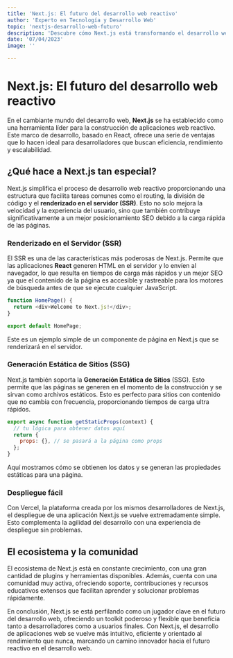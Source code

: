 ```yaml
---
title: 'Next.js: El futuro del desarrollo web reactivo'
author: 'Experto en Tecnología y Desarrollo Web'
topic: 'nextjs-desarrollo-web-futuro'
description: 'Descubre cómo Next.js está transformando el desarrollo web con sus características de renderizado en el servidor, generación de sitios estáticos y mucho más, marcando el camino hacia un futuro reactivo en el desarrollo de aplicaciones web.'
date: '07/04/2023'
image: ''

---
```


# Next.js: El futuro del desarrollo web reactivo

En el cambiante mundo del desarrollo web, **Next.js** se ha establecido como una herramienta líder para la construcción de aplicaciones web reactivo. Este marco de desarrollo, basado en React, ofrece una serie de ventajas que lo hacen ideal para desarrolladores que buscan eficiencia, rendimiento y escalabilidad.

## ¿Qué hace a Next.js tan especial?

Next.js simplifica el proceso de desarrollo web reactivo proporcionando una estructura que facilita tareas comunes como el routing, la división de código y el **renderizado en el servidor (SSR)**. Esto no solo mejora la velocidad y la experiencia del usuario, sino que también contribuye significativamente a un mejor posicionamiento SEO debido a la carga rápida de las páginas.

### Renderizado en el Servidor (SSR)

El SSR es una de las características más poderosas de Next.js. Permite que las aplicaciones **React** generen HTML en el servidor y lo envíen al navegador, lo que resulta en tiempos de carga más rápidos y un mejor SEO ya que el contenido de la página es accesible y rastreable para los motores de búsqueda antes de que se ejecute cualquier JavaScript.

```javascript
function HomePage() {
  return <div>Welcome to Next.js!</div>;
}

export default HomePage;
```

Este es un ejemplo simple de un componente de página en Next.js que se renderizará en el servidor.

### Generación Estática de Sitios (SSG)

Next.js también soporta la **Generación Estática de Sitios** (SSG). Esto permite que las páginas se generen en el momento de la construcción y se sirvan como archivos estáticos. Esto es perfecto para sitios con contenido que no cambia con frecuencia, proporcionando tiempos de carga ultra rápidos.

```javascript
export async function getStaticProps(context) {
  // tu lógica para obtener datos aquí
  return {
    props: {}, // se pasará a la página como props
  };
}
```

Aquí mostramos cómo se obtienen los datos y se generan las propiedades estáticas para una página.

### Despliegue fácil

Con Vercel, la plataforma creada por los mismos desarrolladores de Next.js, el despliegue de una aplicación Next.js se vuelve extremadamente simple. Esto complementa la agilidad del desarrollo con una experiencia de despliegue sin problemas.

## El ecosistema y la comunidad

El ecosistema de Next.js está en constante crecimiento, con una gran cantidad de plugins y herramientas disponibles. Además, cuenta con una comunidad muy activa, ofreciendo soporte, contribuciones y recursos educativos extensos que facilitan aprender y solucionar problemas rápidamente.

En conclusión, Next.js se está perfilando como un jugador clave en el futuro del desarrollo web, ofreciendo un toolkit poderoso y flexible que beneficia tanto a desarrolladores como a usuarios finales. Con Next.js, el desarrollo de aplicaciones web se vuelve más intuitivo, eficiente y orientado al rendimiento que nunca, marcando un camino innovador hacia el futuro reactivo en el desarrollo web.